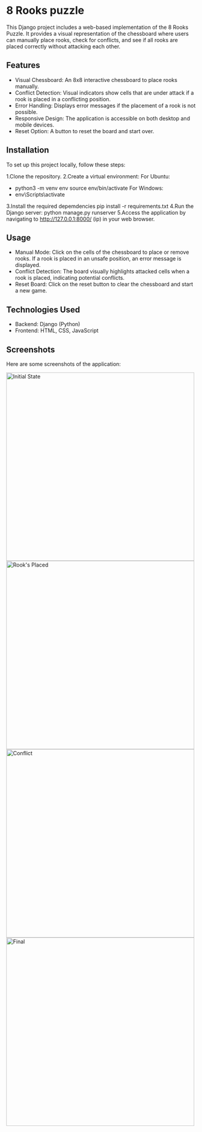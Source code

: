 # 8 Rooks puzzle
 This Django project includes a web-based implementation of the 8 Rooks Puzzle. It provides a visual representation of the chessboard where users can manually place rooks, check for conflicts, and see if all rooks are placed correctly without attacking each other.

## Features
- Visual Chessboard: An 8x8 interactive chessboard to place rooks manually.
- Conflict Detection: Visual indicators show cells that are under attack if a rook is placed in a conflicting position.
- Error Handling: Displays error messages if the placement of a rook is not possible.
- Responsive Design: The application is accessible on both desktop and mobile devices.
- Reset Option: A button to reset the board and start over.

## Installation
To set up this project locally, follow these steps:

1.Clone the repository.
2.Create a virtual environment:
For Ubuntu:
  - python3 -m venv env
    source env/bin/activate
For Windows:
  - env\Scripts\activate

3.Install the required depemdencies
   pip install -r requirements.txt
4.Run the Django server:
   python manage.py runserver
5.Access the application by navigating to http://127.0.0.1:8000/ (ip) in your web browser.

## Usage
- Manual Mode: Click on the cells of the chessboard to place or remove rooks. If a rook is placed in an unsafe position, an error message is displayed.
- Conflict Detection: The board visually highlights attacked cells when a rook is placed, indicating potential conflicts.
- Reset Board: Click on the reset button to clear the chessboard and start a new game.

## Technologies Used
- Backend: Django (Python)
- Frontend: HTML, CSS, JavaScript

## Screenshots
Here are some screenshots of the application:
<div> <img src="https://github.com/user-attachments/assets/0d6be875-bfa7-495e-b201-db6a951588cb" alt="Initial State" height="500"/> 
 <img src="https://github.com/user-attachments/assets/1d9b56ee-4d57-4d06-a989-aadf90baf3b1" alt="Rook's Placed" height="500"/>
 <img src="https://github.com/user-attachments/assets/ac37df07-97bb-4f17-95a3-cf8fe97e3b17" alt="Conflict" height="500"/>
 <img src="https://github.com/user-attachments/assets/e2c08e18-46e5-49dc-b184-69eb204338a3" alt="Final" height="500"/> </div>

